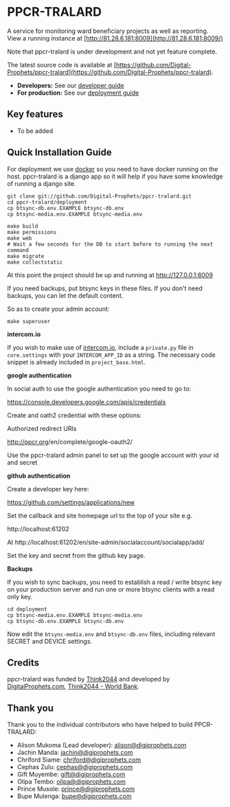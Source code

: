 # PPCR-TRALARD

A service for monitoring ward beneficiary projects as well as reporting.
View a running instance at [http://81.28.6.181:8009](http://81.28.6.181:8009/)

Note that ppcr-tralard is under development and not yet feature complete.

The latest source code is available at
[https://github.com/Digital-Prophets/ppcr-tralard](https://github.com/Digital-Prophets/ppcr-tralard).

* **Developers:** See our [developer guide](README-dev.md)
* **For production:** See our [deployment guide](README-docker.md)


## Key features

* To be added


## Quick Installation Guide

For deployment we use [docker](http://docker.com) so you need to have docker
running on the host. ppcr-tralard is a django app so it will help if you have
some knowledge of running a django site.

```
git clone git://github.com/Digital-Prophets/ppcr-tralard.git
cd ppcr-tralard/deployment
cp btsync-db.env.EXAMPLE btsync-db.env
cp btsync-media.env.EXAMPLE btsync-media.env

make build
make permissions
make web
# Wait a few seconds for the DB to start before to running the next command
make migrate
make collectstatic

```

At this point the project should be up and running at http://127.0.0.1:8009

If you need backups, put btsync keys in these files. If you don't need backups,
you can let the default content.

So as to create your admin account:
```
make superuser
```

**intercom.io**

If you wish to make use of [intercom.io](https://www.intercom.io), include a
`private.py` file in `core.settings` with your `INTERCOM_APP_ID` as a string.
The necessary code snippet is already included in `project_base.html`.

**google authentication**

In social auth to use the google authentication you need to go to:

https://console.developers.google.com/apis/credentials

Create and oath2 credential with these options:

Authorized redirect URIs

http://ppcr.org<your domain>/en/complete/google-oauth2/

Use the ppcr-tralard admin panel to set up the google account with your id and
secret

**github authentication**

Create a developer key here:

https://github.com/settings/applications/new

Set the callback and site homepage url to the top of your site e.g.

http://localhost:61202

At http://localhost:61202/en/site-admin/socialaccount/socialapp/add/

Set the key and secret from the github key page.

**Backups**

If you wish to sync backups, you need to establish a read / write btsync
key on your production server and run one or more btsync clients
with a read only key.

```
cd deployment
cp btsync-media.env.EXAMPLE btsync-media.env
cp btsync-db.env.EXAMPLE btsync-db.env
```

Now edit the ``btsync-media.env`` and ``btsync-db.env`` files, including
relevant SECRET and DEVICE settings.


## Credits

ppcr-tralard was funded by [Think2044](https://think2044.com) and developed by [DigitalProphets.com](http://digiprophets.com), [Think2044 - World Bank](https://think2044.com).

## Thank you

Thank you to the individual contributors who have helped to build PPCR-TRALARD:

* Alison Mukoma (Lead developer): alison@digiprophets.com
* Jachin Manda: jachin@digiprophets.com
* Chriford Siame: chriford@digiprophets.com
* Cephas Zulu: cephas@digiprophets.com
* Gift Muyembe: gift@digiprophets.com
* Olipa Tembo: olipa@digiprophets.com
* Prince Musole: prince@digiprophets.com
* Bupe Mulenga: bupe@digiprophets.com
